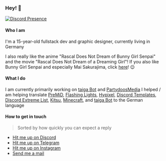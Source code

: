 ### Hey! 👋

[![Discord Presence](https://lanyard-profile-readme.vercel.app/api/228965621478588416)](https://discord.com/users/228965621478588416)

#### Who I am

I'm a 15-year-old fullstack dev and graphic designer, currently living in Germany

I also really like the anime "Rascal Does Not Dream of Bunny Girl Senpai" and the movie "Rascal Does Not Dream of a Dreaming Girl"! If you also like Bunny Girl Senpai and especially Mai Sakurajima, click [here](https://maisakurajima.netlify.app/)! 😉

#### What I do

I am currently primarily working on [taiga Bot](https://taigabot.net) and [PartydoosMedia](https://partydoosmedia.com)
I helped / am helping translate [PreMiD](https://premid.app), [Flashing Lights](https://store.steampowered.com/app/605740/Flashing_Lights__Police_Firefighting_Emergency_Services_Simulator/), [Hypixel](https://hypixel.net/), [Discord Templates](https://discordtemplates.com/), [Discord Extreme List](https://discordextremelist.xyz/), [Kitsu](https://kitsu.io/), [Minecraft](https://minecraft.net/), and [taiga Bot](https://taigabot.net) to the German language

#### How to get in touch
> Sorted by how quickly you can expect a reply
- [Hit me up on Discord](https://discord.com/users/228965621478588416)
- [Hit me up on Telegram](http://t.me/dennispaulus)
- [Hit me up on Instagram](https://www.instagram.com/cru.gg/)
- [Send me a mail](mailto:hello@crugg.de)
